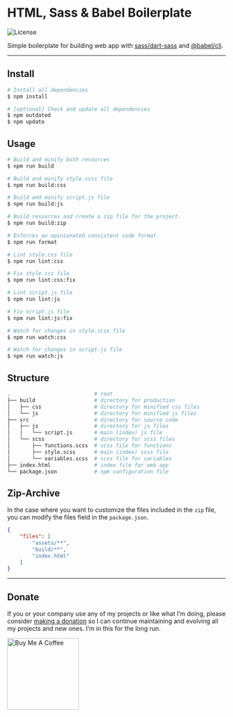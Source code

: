 # HTML, Sass & Babel Boilerplate

![License](https://img.shields.io/github/license/mypreview/html-boilerplate)

Simple boilerplate for building web app with [sass/dart-sass](https://www.npmjs.com/package/sass) and [@babel/cli](https://www.npmjs.com/package/babel-cli).

---

## Install

```bash
# Install all dependencies
$ npm install

# [optional] Check and update all dependencies
$ npm outdated
$ npm update
```

## Usage

```bash
# Build and minify both resources
$ npm run build

# Build and minify style.scss file
$ npm run build:css

# Build and minify script.js file
$ npm run build:js

# Build resources and create a zip file for the project.
$ npm run build:zip

# Enforces an opinionated consistent code format.
$ npm run format

# Lint style.css file
$ npm run lint:css

# Fix style.css file
$ npm run lint:css:fix

# Lint script.js file
$ npm run lint:js

# Fix script.js file
$ npm run lint:js:fix

# Watch for changes in style.scss file
$ npm run watch:css

# Watch for changes in script.js file
$ npm run watch:js
```

## Structure

```bash
.                           # root
├── build                   # directory for production
│   ├── css                 # directory for minified css files
│   └── js                  # directory for minified js files
├── src                     # directory for source code
│   ├── js                  # directory for js files
│   │   └── script.js       # main (index) js file
│   └── scss                # directory for scss files
│       ├── functions.scss  # scss file for functions
│       ├── style.scss      # main (index) scss file
│       └── variables.scss  # scss file for variables
├── index.html              # index file for web app
└── package.json            # npm configuration file
```

## Zip-Archive
In the case where you want to customize the files included in the `zip` file, you can modify the files field in the `package.json`.

```json
{
	"files": [
		"assets/**",
		"build/**",
		"index.html"
	]
}
```

---

## Donate

If you or your company use any of my projects or like what I’m doing, please consider [making a donation](https://www.buymeacoffee.com/mahdiyazdani) so I can continue maintaining and evolving all my projects and new ones. I’m in this for the long run. 

<a href="https://www.buymeacoffee.com/mahdiyazdani" target="_blank"><img src="https://cdn.buymeacoffee.com/buttons/v2/default-yellow.png" alt="Buy Me A Coffee" width="165" /></a>
